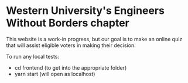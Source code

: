 # Western University's Engineers Without Borders chapter

This website is a work-in progress, but our goal is to make an online quiz that will assist eligible voters in making their decision.

To run any local tests:
- cd frontend (to get into the appropriate folder)
- yarn start (will open as localhost)
